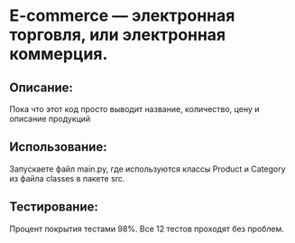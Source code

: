 # E-commerce — электронная торговля, или электронная коммерция.

## Описание:

Пока что этот код просто выводит название, количество, 
цену и описание продукций


## Использование:

Запускаете файл main.py, где используются классы Product и 
Category из файла classes в пакете src.

## Тестирование:

Процент покрытия тестами 98%.
Все 12 тестов проходят без проблем.
